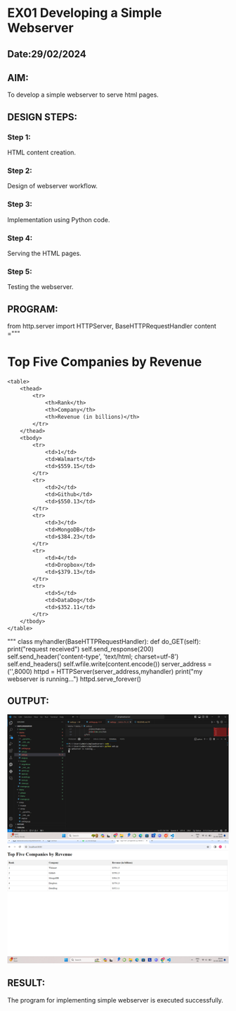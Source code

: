 # EX01 Developing a Simple Webserver
## Date:29/02/2024

## AIM:
To develop a simple webserver to serve html pages.

## DESIGN STEPS:
### Step 1: 
HTML content creation.

### Step 2:
Design of webserver workflow.

### Step 3:
Implementation using Python code.

### Step 4:
Serving the HTML pages.

### Step 5:
Testing the webserver.

## PROGRAM:
from http.server import HTTPServer, BaseHTTPRequestHandler
content ="""

<html>
<head>
    <h1>Top Five Companies by Revenue</h1>
</head>
<body>
   
    <table>
        <thead>
            <tr>
                <th>Rank</th>
                <th>Company</th>
                <th>Revenue (in billions)</th>
            </tr>
        </thead>
        <tbody>
            <tr>
                <td>1</td>
                <td>Walmart</td>
                <td>$559.15</td>
            </tr>
            <tr>
                <td>2</td>
                <td>Github</td>
                <td>$550.13</td>
            </tr>
            <tr>
                <td>3</td>
                <td>MongoDB</td>
                <td>$384.23</td>
            </tr>
            <tr>
                <td>4</td>
                <td>Dropbox</td>
                <td>$379.13</td>
            </tr>
            <tr>
                <td>5</td>
                <td>DataDog</td>
                <td>$352.11</td>
            </tr>
        </tbody>
    </table>
</body>
</html>

"""
class myhandler(BaseHTTPRequestHandler):
    def do_GET(self):
        print("request received")
        self.send_response(200)
        self.send_header('content-type', 'text/html; charset=utf-8')
        self.end_headers()
        self.wfile.write(content.encode())
server_address = ('',8000)
httpd = HTTPServer(server_address,myhandler)
print("my webserver is running...")
httpd.serve_forever() 

## OUTPUT:
![alt text](<Screenshot 2024-03-21 214156.png>)
![alt text](<Screenshot 2024-03-15 094448-1.png>)


## RESULT:
The program for implementing simple webserver is executed successfully.
